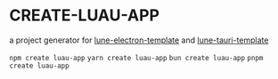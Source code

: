 # CREATE-LUAU-APP
a project generator for [lune-electron-template](https://github.com/HighFlowey/lune-electron-template/) and [lune-tauri-template](https://github.com/HighFlowey/lune-tauri-template)

`npm create luau-app`
`yarn create luau-app`
`bun create luau-app`
`pnpm create luau-app`
